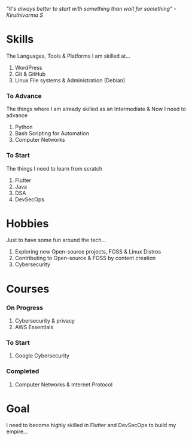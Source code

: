 *"It's always better to start with something*
		*than wait for something"*
							*- Kiruthivarma S*
							
# Skills
The Languages, Tools & Platforms I am skilled at...
1. WordPress
2. Git & GitHub
3. Linux File systems & Administration (Debian)
### To Advance
The things where I am already skilled as an Intermediate & Now I need to advance
1. Python
2. Bash Scripting for Automation
3. Computer Networks
### To Start
The things I need to learn from scratch
1. Flutter
2. Java
3. DSA
4. DevSecOps
# Hobbies
Just to have some fun around the tech...
1. Exploring new Open-source projects, FOSS & Linux Distros
2. Contributing to Open-source & FOSS by content creation
3. Cybersecurity
# Courses
### On Progress
1. Cybersecurity & privacy
2. AWS Essentials
### To Start
1. Google Cybersecurity
### Completed
1. Computer Networks & Internet Protocol

# Goal
I need to become highly skilled in Flutter and DevSecOps to build my empire...

